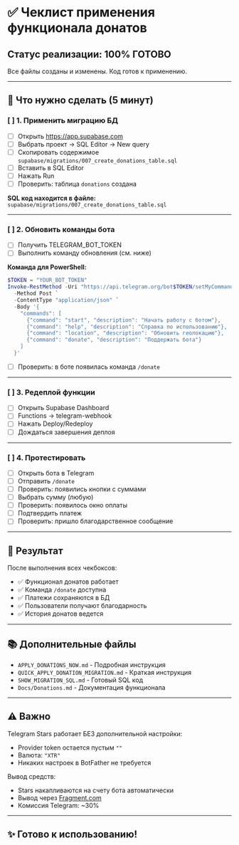 # ✅ Чеклист применения функционала донатов

## Статус реализации: 100% ГОТОВО

Все файлы созданы и изменены. Код готов к применению.

---

## 📝 Что нужно сделать (5 минут)

### [ ] 1. Применить миграцию БД

- [ ] Открыть https://app.supabase.com
- [ ] Выбрать проект → SQL Editor → New query
- [ ] Скопировать содержимое `supabase/migrations/007_create_donations_table.sql`
- [ ] Вставить в SQL Editor
- [ ] Нажать Run
- [ ] Проверить: таблица `donations` создана

**SQL код находится в файле:** `supabase/migrations/007_create_donations_table.sql`

---

### [ ] 2. Обновить команды бота

- [ ] Получить TELEGRAM_BOT_TOKEN
- [ ] Выполнить команду обновления (см. ниже)

**Команда для PowerShell:**
```powershell
$TOKEN = "YOUR_BOT_TOKEN"
Invoke-RestMethod -Uri "https://api.telegram.org/bot$TOKEN/setMyCommands" `
  -Method Post `
  -ContentType "application/json" `
  -Body '{
    "commands": [
      {"command": "start", "description": "Начать работу с ботом"},
      {"command": "help", "description": "Справка по использованию"},
      {"command": "location", "description": "Обновить геолокацию"},
      {"command": "donate", "description": "Поддержать бота"}
    ]
  }'
```

- [ ] Проверить: в боте появилась команда `/donate`

---

### [ ] 3. Редeплой функции

- [ ] Открыть Supabase Dashboard
- [ ] Functions → telegram-webhook
- [ ] Нажать Deploy/Redeploy
- [ ] Дождаться завершения деплоя

---

### [ ] 4. Протестировать

- [ ] Открыть бота в Telegram
- [ ] Отправить `/donate`
- [ ] Проверить: появились кнопки с суммами
- [ ] Выбрать сумму (любую)
- [ ] Проверить: появилось окно оплаты
- [ ] Подтвердить платеж
- [ ] Проверить: пришло благодарственное сообщение

---

## 🎯 Результат

После выполнения всех чекбоксов:
- ✅ Функционал донатов работает
- ✅ Команда `/donate` доступна
- ✅ Платежи сохраняются в БД
- ✅ Пользователи получают благодарность
- ✅ История донатов ведется

---

## 📚 Дополнительные файлы

- `APPLY_DONATIONS_NOW.md` - Подробная инструкция
- `QUICK_APPLY_DONATION_MIGRATION.md` - Краткая инструкция
- `SHOW_MIGRATION_SQL.md` - Готовый SQL код
- `Docs/Donations.md` - Документация функционала

---

## ⚠️ Важно

Telegram Stars работает БЕЗ дополнительной настройки:
- Provider token остается пустым `""`
- Валюта: `"XTR"`
- Никаких настроек в BotFather не требуется

Вывод средств:
- Stars накапливаются на счету бота автоматически
- Вывод через [Fragment.com](https://fragment.com)
- Комиссия Telegram: ~30%

---

## ✨ Готово к использованию!

